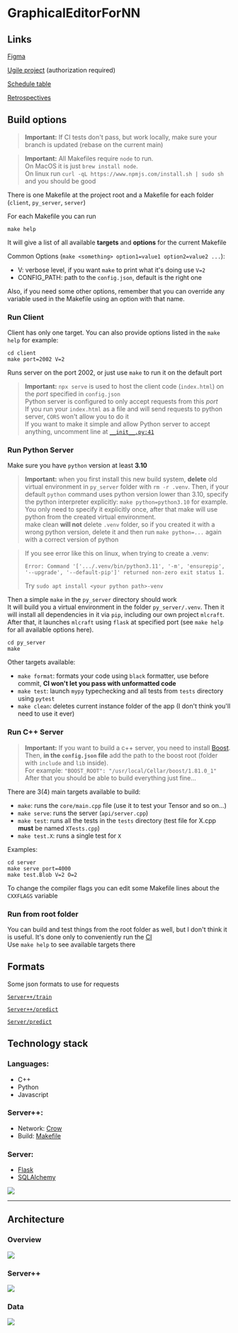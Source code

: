 # GraphicalEditorForNN

## Links

[Figma](https://www.figma.com/file/VlSKVSf3cpgZ1pa75CTaMb/Untitled?type=design&node-id=0-1&mode=design&t=kecMaQTEdpRHFw8j-0)

[Ugile project](https://ru.yougile.com/team/b400e1850fe9/GraphicalEditorForNN) (authorization required)

[Schedule table](https://docs.google.com/spreadsheets/d/1BtKyKgk-_1t9loRz4vYTFROSOF-8Fd3Q9gN2qE21gpA/edit?usp=sharing)

[Retrospectives](https://docs.google.com/spreadsheets/d/1N3NUDa-gbqLRaJE3SnSPSLX4hekyoULw-SIBjqRFItg/edit?usp=sharing)

## Build options

> **Important:** If CI tests don't pass, but work locally, make sure 
> your branch is updated (rebase on the current main)

> **Important:** All Makefiles require `node` to run.  
> On MacOS it is just `brew install node`.  
> On linux run `curl -qL https://www.npmjs.com/install.sh | sudo sh` and you should be good

There is one Makefile at the project root and a Makefile for each folder (`client`, `py_server`, `server`)

For each Makefile you can run 
```
make help
```
It will give a list of all available **targets** and **options** for the current Makefile

Common Options (`make <something> option1=value1 option2=value2 ...`):
- V: verbose level, if you want `make` to print what it's doing use `V=2`
- CONFIG_PATH: path to the `config.json`, default is the right one

Also, if you need some other options, remember that you can override any variable used in the Makefile using an option 
with that name.

### Run Client
Client has only one target. You can also provide options listed in the `make help` for example:
```
cd client
make port=2002 V=2
```
Runs server on the port 2002, or just use `make` to run it on the default port

> **Important:** `npx serve` is used to host the client code (`index.html`) on the *port* specified in `config.json`  
> Python server is configured to only accept requests from this *port*  
> If you run your `index.html` as a file and will send requests to python server, `CORS` won't allow you to do it  
> If you want to make it simple and allow Python server to accept anything, uncomment line at
> [`__init__.py:41`](py_server/mlcraft/__init__.py?plain=1#L41)

### Run Python Server
Make sure you have `python` version at least **3.10**  
> **Important:** when you first install this new build system, **delete** old virtual environment
> in `py_server` folder with `rm -r .venv`. Then, if your default `python` command uses python
> version lower than 3.10, specify the python interpreter explicitly: `make python=python3.10`
> for example. 
> You only need to specify it explicitly once, after that make will use python from the 
> created virtual environment.  
> make clean **will not** delete `.venv` folder, so if you created it with a wrong python version,
> delete it and then run `make python=...` again with a correct version of python

> If you see error like this on linux, when trying to create a .venv:
> ```
> Error: Command '['.../.venv/bin/python3.11', '-m', 'ensurepip', '--upgrade', '--default-pip']' returned non-zero exit status 1.
> ```
> Try `sudo apt install <your python path>-venv`

Then a simple `make` in the `py_server` directory should work  
It will build you a virtual environment in the folder `py_server/.venv`. Then it will install all dependencies in it
via `pip`, including our own project `mlcraft`.  
After that, it launches `mlcraft` using `flask` at specified port (see `make help` for all available options here).
```
cd py_server
make 
```
Other targets available:  
- `make format`: formats your code using `black` formatter, use before commit, **CI won't let you pass with unformatted code**
- `make test`: launch `mypy` typechecking and all tests from `tests` directory using `pytest`  
- `make clean`: deletes current instance folder of the app (I don't think you'll need to use it ever)  

### Run C++ Server

> **Important:** If you want to build a c++ server, you need to install [Boost](https://www.boost.org/users/download/).  
> Then, **in the `config.json` file** add the path to the boost root (folder with `include` and `lib` inside).  
> For example: `"BOOST_ROOT": "/usr/local/Cellar/boost/1.81.0_1"`  
> After that you should be able to build everything just fine...

There are 3(4) main targets available to build:
- `make`: runs the `core/main.cpp` file (use it to test your Tensor and so on...)
- `make serve`: runs the server (`api/server.cpp`)
- `make test`: runs all the tests in the `tests` directory (test file for X.cpp **must** be named `XTests.cpp`)
- `make test.X`: runs a single test for `X`

Examples:
```
cd server
make serve port=4000
make test.Blob V=2 O=2
```

To change the compiler flags you can edit some Makefile lines about the `CXXFLAGS` variable

### Run from root folder

You can build and test things from the root folder as well, but I don't think it is useful. It's done only to 
conveniently run the [CI](.github/workflows/CI.yml)   
Use `make help` to see available targets there

## Formats

Some json formats to use for requests

[`Server++/train`](documentation/api-examples/train.json)  

[`Server++/predict`](documentation/api-examples/predict.json)  

[`Server/predict`](documentation/api-examples/userPredict.json)  

## Technology stack

### Languages:
 - C++
 - Python
 - Javascript 

### Server++:
 - Network: [Crow](https://github.com/CrowCpp/Crow)
 - Build: [Makefile](https://www.gnu.org/software/make/manual/make.html)
  
### Server:
 - [Flask](https://flask.palletsprojects.com/en/3.0.x/)
 - [SQLAlchemy](https://flask-sqlalchemy.palletsprojects.com/en/3.1.x/)
  
![](documentation/interaction.png)

------------------

## Architecture

### Overview
![](documentation/ComponentsArchitecture.jpg)

### Server++
![](documentation/ServerArchitecture.svg)

### Data
![](documentation/DatabaseArchitecture.jpg)
